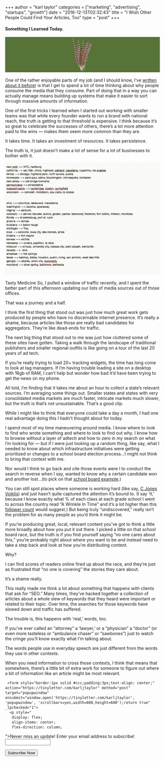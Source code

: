 +++
author = "karl taylor"
categories = ["marketing", "advertising", "startups", "growth"]
date = "2016-12-13T02:32:43"
title = "I Wish Other People Could Find Your Articles, Too"
type = "post"
+++

 #### Something I Learned Today.

  ![](https://raw.githubusercontent.com/karljtaylor/kjt/blog/content/assets/946f5-17uixylypz8tuiuhy9w4a1g.png)  


 One of the rather enjoyable parts of my job (and I should know, I’ve [written about it before](https://bestpractices.sonnetaylor.com/blank-screen-problems-2fc35c996bf4#.fw1mfw51f)) is that I get to spend a lot of time thinking about why people consume the media that they consume. Part of doing that in a way you can actually manage means building up systems that make it easier to sort through massive amounts of information.

 One of the first tricks I learned when I started out working with smaller teams was that while every founder wants to run a brand with national reach, the truth is getting to that threshold is expensive. I think because it’s so great to celebrate the successes of others, there’s a lot more attention paid to the wins — makes them seem more common than they are.

 It takes time. It takes an investment of resources. It takes persistence.

 The truth is, it just doesn’t make a lot of sense for a lot of businesses to bother with it.

  ![](https://raw.githubusercontent.com/karljtaylor/kjt/blog/content/assets/f13cd-15-b7cxkvdidzyig-rjgika.png)

 Tasty Medicine  So, I pulled a window of traffic recently, and I spent the better part of this afternoon updating our lists of media sources out of those offices.

 That was a journey and a half.

 I think the first thing that stood out was just how much great work gets produced by people who have no discernable internet presence. It’s really a shame, because articles like those are really bad candidates for aggregators. They’re like dead-ends for traffic.

 The next big thing that stood out to me was just how cluttered some of these sites have gotten. Taking a walk through the landscape of traditional publishers and smaller regional outfits is like going on a tour of the last 20 years of ad tech.

 If you’re really trying to load 20+ tracking widgets, the time has long come to look at tag managers. If I’m having trouble loading a site on a desktop with 16gb of RAM, I can’t help but wonder how bad it’d have been trying to get the news on my phone.

 All told, I’m finding that it takes me about an hour to collect a state’s relevant sources. I’m averaging some things out. Smaller states and states with very consolidated media markets are much faster, intricate markets much slower, but the truth is that’s not unsustainable. That’s a good clip.

 While I might like to think that everyone could take a day a month, I had one real advantage doing this I hadn’t thought about for today.

 I spend most of my time maneuvering around media. I know where to look to find who wrote something and where to look to find out why. I know how to browse without a layer of adtech and how to zero in my search on what I’m looking for — but if I were just looking up a random thing, like say, what I needed to know about which infrastructure initiatives were getting prioritized or changes to a school board election process…I might not think to bring that context with me.

 Nor would I think to go back and cite those events were I to conduct the search in reverse when I say, wanted to know why a certain candidate won and another lost…(to pick on that [school board example](https://t.co/yucX5KIZlk).)

 You can still spot places where someone is working hard (like say, [C Jones Voiklis](https://twitter.com/charlottejv)) and just hasn’t quite captured the attention it’s bound to. (I say ‘it,’ because I know exactly what % of each class at each grade school I went to across the country read “A Wrinkle In Time” and it’s a lot higher than this [follower count](https://twitter.com/madeleinelengle) would suggest.) But being truly “undiscovered,” really isn’t the problem for as many people as you’d think it might be.

 If you’re producing great, local, relevant content you’ve got to think a little more broadly about how you put it out there. I picked a little on that school board race, but the truth is if you find yourself saying “no one cares about this,” you’re probably right about where you want to be and instead need to take a step back and look at how you’re distributing content.

 Why?

 I can find scores of readers online fired up about the race, and they’re just as frustrated that “no one is covering” the stories they care about.

 It’s a shame really.

 This really made me think a lot about something that happens with clients that ask for “SEO.” Many times, they’ve hacked together a collection of articles about a whole slew of keywords that they heard were important or related to their topic. Over time, the searches for those keywords have slowed down and traffic has suffered.

 The trouble is, this happens with ‘real,’ words, too.

 If you’ve ever called an “attorney” a ‘lawyer,’ or a “physician” a “doctor” (or even more tasteless or “ambulance chaser” or “sawbones”) just to watch the cringe you’ll know exactly what I’m talking about.

 The words people use in everyday speech are just different from the words they use in other contexts.

 When you need information to cross those contexts, I think that means that somewhere, there’s a little bit of extra work for someone to figure out where a bit of information like an article might be most relevant.


     <form style="border:1px solid #ccc;padding:3px;text-align: center;" action="https://tinyletter.com/karljtaylor" method="post" target="popupwindow" onsubmit="window.open('https://tinyletter.com/karljtaylor', 'popupwindow', 'scrollbars=yes,width=800,height=600');return true" _lpchecked="1">
      <p style="
       display: flex;
       align-items: center;
       flex-direction: column;
   "><label for="tlemail">Never miss an update! Enter your email address to subscribe!</label>
        <input type="text" name="email" id="tlemail" style="
       width: 140px;
   "></p>
      <input type="hidden" value="1" name="embed"><input type="submit" value="Subscribe Now">
   </form>
